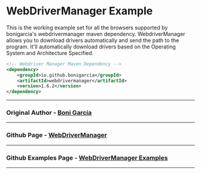 # WebDriverManager Example


This is the working example set for all the browsers supported by bonigarcia's webdrivermanager maven dependency. WebdriverManager allows you to download drivers automatically and send the path to the program. It'll automatically download drivers based on the Operating System and Architecture Specified.

```xml
<!-- Webdriver Manager Maven Dependency -->
<dependency>
	<groupId>io.github.bonigarcia</groupId>
	<artifactId>webdrivermanager</artifactId>
	<version>1.6.2</version>
</dependency>
```
---
### Original Author - [Boni García](https://github.com/bonigarcia)
---
### Github Page - [WebDriverManager](https://github.com/bonigarcia/webdrivermanager)
---
### Github Examples Page - [WebDriverManager Examples](https://github.com/bonigarcia/webdrivermanager-examples)
---
